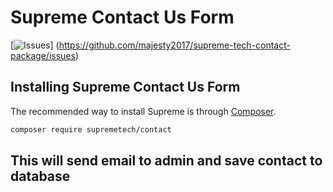 # Supreme Contact Us Form

[![Issues](https://img.shields.io/github/issues/majesty2017/supreme-tech-contact-package.svg?style=flat-square)]
(https://github.com/majesty2017/supreme-tech-contact-package/issues)

## Installing Supreme Contact Us Form

The recommended way to install Supreme is through
[Composer](https://getcomposer.org/).

```bash
composer require supremetech/contact
```

## This will send email to admin and save contact to database
